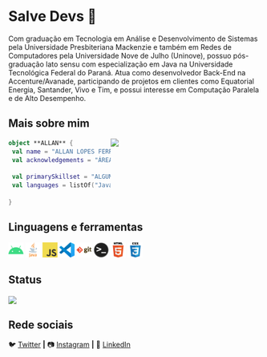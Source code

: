 # Salve Devs 👋

Com graduação em Tecnologia em Análise e Desenvolvimento de Sistemas pela Universidade Presbiteriana Mackenzie e também em Redes de Computadores pela Universidade Nove de Julho (Uninove), possuo pós-graduação lato sensu com especialização em Java na Universidade Tecnológica Federal do Paraná. Atua como desenvolvedor Back-End na Accenture/Avanade, participando de projetos em clientes como Equatorial Energia, Santander, Vivo e Tim, e possui interesse em Computação Paralela e de Alto Desempenho.

## Mais sobre mim

<img align="right" width="300" src="https://i2.wp.com/allhtaccess.info/wp-content/uploads/2018/03/programming.gif?fit=1281%2C716&ssl=1" />

```kotlin
object **ALLAN** {
 val name = "ALLAN LOPES FERRREIRA"
 val acknowledgements = "ÁREA DE CONHECIMENTO"

 val primarySkillset = "ALGUMAS HABILIDADES"
 val languages = listOf("Java", "C#", "Angular", "Linux")

}
```

## Linguagens e ferramentas

<code><img height="30" src="https://raw.githubusercontent.com/github/explore/80688e429a7d4ef2fca1e82350fe8e3517d3494d/topics/android/android.png"></code>
<code><img height="30" src="https://raw.githubusercontent.com/github/explore/80688e429a7d4ef2fca1e82350fe8e3517d3494d/topics/java/java.png"></code>
<code><img height="30" src="https://raw.githubusercontent.com/github/explore/80688e429a7d4ef2fca1e82350fe8e3517d3494d/topics/javascript/javascript.png"></code>
<code><img height="30" src="https://raw.githubusercontent.com/github/explore/80688e429a7d4ef2fca1e82350fe8e3517d3494d/topics/visual-studio-code/visual-studio-code.png"></code>
<code><img height="30" src="https://raw.githubusercontent.com/github/explore/80688e429a7d4ef2fca1e82350fe8e3517d3494d/topics/git/git.png"></code>
<code><img height="30" src="https://raw.githubusercontent.com/github/explore/80688e429a7d4ef2fca1e82350fe8e3517d3494d/topics/terminal/terminal.png"></code>
<code><img height="30" src="https://raw.githubusercontent.com/github/explore/80688e429a7d4ef2fca1e82350fe8e3517d3494d/topics/html/html.png"></code>
<code><img height="30" src="https://raw.githubusercontent.com/github/explore/80688e429a7d4ef2fca1e82350fe8e3517d3494d/topics/css/css.png"></code>

## Status

<a href="https://github.com/Gurupreet">
  <img align="center" src="https://github-readme-stats.vercel.app/api/top-langs/?username=vanessaswerts&theme=dracula&hide_langs_below=1" />
</a>

[twitter]: https://twitter.com/allanlinux
[instagram]: https://www.instagram.com/allanlinux/
[linkedin]: https://www.linkedin.com/in/AllanLinux/

<br>

## Rede sociais

🐦 [Twitter][twitter] **|**
📷 [Instagram][instagram] **|**
👔 [LinkedIn][linkedin]
